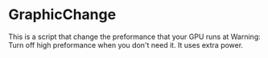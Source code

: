 # GraphicChange

This is a script that change the preformance that your GPU runs at
Warning: Turn off high preformance when you don't need it. It uses extra power.
